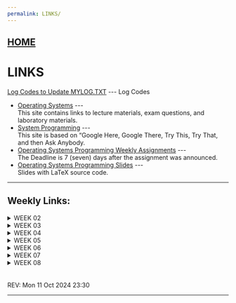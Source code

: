 ```yaml
---
permalink: LINKS/
---
```


## [HOME](../)

# LINKS

[Log Codes to Update MYLOG.TXT](https://osp4diss.vlsm.org/ETC/logCodes.txt) --- Log Codes

* [Operating Systems](https://os.vlsm.org/) ---  
  This site contains links to lecture materials, exam questions, and laboratory materials.
* [System Programming](https://sp.vlsm.org/) ---  
  This site is based on “Google Here, Google There, Try This, Try That, and then Ask Anybody.
* [Operating Systems Programming Weekly Assignments](https://demos.vlsm.org/) ---  
  The Deadline is 7 (seven) days after the assignment was announced.
* [Operating Systems Programming Slides](https://docos.vlsm.org/) ---  
  Slides with LaTeX source code.

---

## Weekly Links:

<details>
  <summary>WEEK 02</summary>
  
  * [Linux Crash Course - Easy Terminal Commands for Inspecting Hardware](https://youtu.be/oGyJr-iUwt8?si=59V2boc0XfmlFekg)  
    Some easy-to-use commands you can use to inspect hardware. These commands will help you list PCI devices, view information about your CPU, and more.
  * [SHA-256 Algorithm](https://www.n-able.com/blog/sha-256-encryption)
    SHA-256(Secure Hash Algorithm) is an encryption algorithm used to secure data. While talking about security, hashing means converting data into a secure format, so that no one could access the data unless they have the key. 256 in SHA-256 means 256-bits long; or we can say that every data that is encrypted with SHA-256 hashing will be transformed into 256-bits string.
  * [Public Key and Private Key](https://www.youtube.com/watch?v=r4HQ8Bp-pfw)
    Public key and Private key are key pairs that are used for asymmetric encryption and decryption process. So when the private key encrypts data, the public key is used to decrypt the data. This is one of the reasons why the private key cannot be given to just anyone.

</details>

<details>
  <summary>WEEK 03</summary>
  
  * [Cyber Security Full Course for Beginner](https://www.youtube.com/watch?v=U_P23SqJaDc&feature=youtu.be&themeRefresh=1)  
    You should watch the first 30 seconds of chapters 2 to 30. For the chapter time stamp, see the comments section.
  * [What is TAR file?](https://www.lifewire.com/tar-file-2622386)
    The TAR file format is common in Linux and Unix systems, but only for storing data, not compressing it. This website is interesting because through reading it we’ll be able to understand the definition of TAR file, how to make them, and how to convert them.

</details>

<details>
  <summary>WEEK 04</summary>
  
  * [How SSH Works](https://youtu.be/5JvLV2-ngCI?si=GZ03aY7_U81TlatZ)  
  * [Beginners Guide to GPG, Lesson 1 - Linux Introduction](https://youtu.be/AZZ9THLkNgY?si=UnzgzSgR5_H-Og3W)  
  * [Beginners Guide to GPG, Lesson 2 - Password Strength](https://youtu.be/o_v6bIpwc70?si=4Mzsa-pksKGomx8M)  
  * [Paging in Operating Systems with Example & Working - Memory Management](https://youtu.be/pJ6qrCB8pDw?si=xykrCASpOuiA6kuM)  
  * [Swapping in Operating System | Memory Management in Operating System](https://youtu.be/nIFCSSZ3MLA?si=lhBcZ2aowhDyUZCg) 

</details>

<details>
  <summary>WEEK 05</summary>
     
  * [Introduction to Memory](https://youtu.be/PujjqfUhtNo?si=r3r_b7WXWJyNYwze)  
    To recall the material about Memory.  
  * [How computer memory works](https://youtu.be/p3q5zWCw8J4?si=HNAJ8R4RLLgWepJz)  
    In many ways, our memories make us who we are, helping us remember our past, learn and retain skills, and plan for the future.  
  * [But, what is Virtual Memory?](https://youtu.be/A9WLYbE0p-I?si=q9eg9XPuIxWmAqez)  
    Let's dive into the world of virtual memory, a common memory management technique used in operating systems.
  * [Chaching Overview](https://aws.amazon.com/id/caching/)
    Why does our browser consume pretty much memory but once we restart it, its memory consumption decrease? The reason behind it is caching. Some of our programs are designed to be able to caching. Why do we need it? Caching is quite important to speed up running time since the data are stored in cache (top layer memory), so that we do not have to access lower layer memory such as hard drive and solid state drive.
  * [Cache Memory in Computer Organization](https://www.geeksforgeeks.org/cache-memory-in-computer-organization/)
    Cache Memory is a small memory that is temporary. The data or contents of the main memory that are used frequently by CPU are stored in the cache memory so that the processor can easily access that data in a shorter time. Whenever the CPU needs to access memory, it first checks the cache memory. If the data is not found in cache memory, CPU will move into the main memory. On this website will be discussed about the memory level, type, performance, and mapping of the cache.

</details>


<details>
  <summary>WEEK 06</summary>

  * [The fork() function in C](https://www.geeksforgeeks.org/fork-system-call/)
    The fork system call is one of the important topics that you should know in the Operating system subject. Fork system call is used for creating a new process, which is called child process, which runs concurrently with the process that makes the fork() call (parent process). Visit this page to read more explanations about fork() in C.
  * [The fork() function in C : Youtube](https://youtu.be/cex9XrZCU14?si=m-ri2fcn3MPm1eJs)
  * [All You Need To Know About Processes in Linux [Comprehensive Guide] (3’ Article)](https://www.tecmint.com/linux-process-management/)
    A process refers to a program in execution; it’s a running instance of a program. A new process is normally created when an existing process makes an exact copy of itself in memory. The child process will have the same environment as its parent 🤼, but only the process ID number is different. Init process is the mother (parent) of all processes on the system, it’s the first program that is executed when the Linux system boots up; it manages all other processes on the system. It is started by the kernel itself, so in principle it does not have a parent process.

</details>


<details>
  <summary>WEEK 07</summary>

  * [Process Synchronization in Operating System](https://my.eng.utah.edu/~cs5460/slides/Lecture07.pdf)
    Basic ideas behind most synchronization: If two threads, processes, interrupt handlers, etc. are going to have conflicting accesses, force one of them to wait until it is safe to proceed. Synchronization problems are: (1) synchronization can be required for different resources (2) there are different kinds of synchronization problems (3) synchronization may be across machines (4) sometimes it’s not OK to block a thread or process.
  * [Process Synchronization : Youtube](https://youtu.be/ph2awKa8r5Y?si=AycmJDf4mMhIfNft)
  * [Semaphore : Youtube](https://youtu.be/XDIOC2EY5JE?si=etm3hL0p46D8wT4r)
  * [Difference Between Mutex and Semaphore](https://afteracademy.com/blog/difference-between-mutex-and-semaphore-in-operating-system/)
    Mutex is a mutual exclusion object that allows access to a resource to be synchronized. At the start of a program, it is given a unique name. And then a semaphore is a signaling mechanism. By reading this website you’ll get to understand the difference between mutex and semaphore. They also use an example that’s very easy to use so that we can understand more about mutex and semaphore.

</details>


<details>
  <summary>WEEK 08</summary>

  * [LFS 12.2 - How to build Linux From Scratch 12.2](https://www.youtube.com/playlist?list=PLyc5xVO2uDsDzdT8lkx430hZ-gY69wgS3)
    In this series of videos I demonstrate how to install LFS 12.2 on real hardware with an empty disk. If you've never built Linux From Scratch before, don't worry as I go through the LFS book chapter-by-chapter. From disk configuration, fetching sources and compiling, right through to configuring and booting the final operating system, it's all recorded in these videos. The end result is a fully working Linux From Scratch system all built from publicly available open source code using the excellent instructions in the Linux From Scratch 12.2 book.
  * [CPU Scheduling in Operating Systems ](https://www.geeksforgeeks.org/cpu-scheduling-in-operating-systems/)
    A typical process involves both I/O time and CPU time. In a uni programming system like MS-DOS, time spent waiting for I/O is wasted and the CPU is free during this time. In multiprogramming systems, one process can use a CPU while another is waiting for I/O. This is possible only with process scheduling.
  * [Deadline scheduler in Operating System](https://www.geeksforgeeks.org/deadline-scheduler-in-operating-system/)
    Deadline Scheduler is n I/O scheduler for the Linux kernel and guarantees a start service time for a request. Deadline Scheduler imposes deadlines on all I/O operations in order to prevent wanted requests. Two deadlines read and write queues (basically sorted by their deadline) are maintained. For every new request, the scheduler selects which queue will serve for it. Read queues are given high priority than write queues because during reading operations the processes usually get blocked.

</details>

<br>
<br>
REV: Mon 11 Oct 2024 23:30
<hr>
